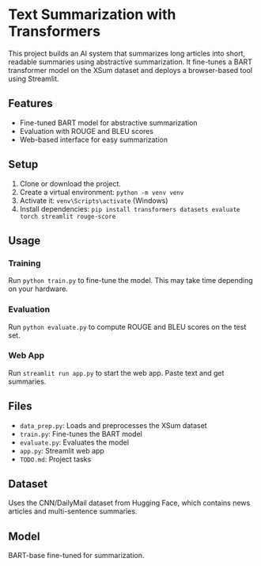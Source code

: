 # Text Summarization with Transformers

This project builds an AI system that summarizes long articles into short, readable summaries using abstractive summarization. It fine-tunes a BART transformer model on the XSum dataset and deploys a browser-based tool using Streamlit.

## Features

- Fine-tuned BART model for abstractive summarization
- Evaluation with ROUGE and BLEU scores
- Web-based interface for easy summarization

## Setup

1. Clone or download the project.
2. Create a virtual environment: `python -m venv venv`
3. Activate it: `venv\Scripts\activate` (Windows)
4. Install dependencies: `pip install transformers datasets evaluate torch streamlit rouge-score`

## Usage

### Training
Run `python train.py` to fine-tune the model. This may take time depending on your hardware.

### Evaluation
Run `python evaluate.py` to compute ROUGE and BLEU scores on the test set.

### Web App
Run `streamlit run app.py` to start the web app. Paste text and get summaries.

## Files

- `data_prep.py`: Loads and preprocesses the XSum dataset
- `train.py`: Fine-tunes the BART model
- `evaluate.py`: Evaluates the model
- `app.py`: Streamlit web app
- `TODO.md`: Project tasks

## Dataset

Uses the CNN/DailyMail dataset from Hugging Face, which contains news articles and multi-sentence summaries.

## Model

BART-base fine-tuned for summarization.
